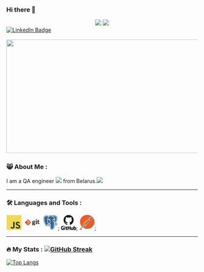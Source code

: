 ### Hi there 👋
<div id="header" align="center">
  <img src="https://media.giphy.com/media/uXZOSmv0glEDpG26VC/giphy.gif" width="100"/>
   <img src="https://media.giphy.com/media/tn3Ej47sHXpgaxn3FZ/giphy.gif" width="200"/>
  
</div>

 <div id="badges">
  <a href="https://www.linkedin.com/in/%D0%B4%D0%B0%D1%80%D1%8C%D1%8F-%D0%B1%D0%B8%D1%87%D0%B5%D0%BB%D1%8C-220496208/">
    <img src="https://img.shields.io/badge/LinkedIn-blue?style=for-the-badge&logo=linkedin&logoColor=white" alt="LinkedIn Badge"/>
   </a>
</div>

<div id="badges">
  <img src="https://komarev.com/ghpvc/?username=Dasha-1990&style=flat-square&color=blue" alt=""/> 
  </div>

<div align="center">
  <img src="https://media.giphy.com/media/5r5J4JD9miis/giphy.gif" width="600" height="300"/>
</div>

### :smile_cat: About Me :
I am a QA engineer <img src="https://media.giphy.com/media/WUlplcMpOCEmTGBtBW/giphy.gif" width="40"> from Belarus.<img src="https://media.giphy.com/media/EOuaJZlRtY3htS2Fas/giphy.gif" width="40">


---

### :hammer_and_wrench: Languages and Tools :
<div>
  <img src="https://github.com/devicons/devicon/blob/master/icons/javascript/javascript-original.svg" title="JavaScript" alt="JavaScript" width="40" height="40"/>&nbsp;
  <img src="https://github.com/devicons/devicon/blob/master/icons/git/git-original-wordmark.svg" width="40" height="40"/>&nbsp;
  <img src="https://github.com/devicons/devicon/blob/master/icons/postgresql/postgresql-plain.svg" width="40" height="40"/>;
  <img src="https://github.com/devicons/devicon/blob/master/icons/github/github-original-wordmark.svg" width="40" height="40"/>;
  <img src="https://github.com/Dasha-1990/HW/blob/main/postman.svg" width="40" height="40"/>;
 
</div>

---

### :fire: My Stats : [![GitHub Streak](http://github-readme-streak-stats.herokuapp.com?user=Dasha-1990&theme=dark&background=000000)](https://git.io/streak-stats)

[![Top Langs](https://github-readme-stats.vercel.app/api/top-langs/?username=Dasha-1990&layout=compact&theme=vision-friendly-dark)](https://github.com/anuraghazra/github-readme-stats)




